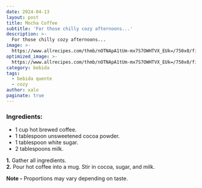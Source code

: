```yaml
---
date: 2024-04-13
layout: post
title: Mocha Coffee
subtitle: 'For those chilly cozy afternoons...'
description: >-
  For those chilly cozy afternoons...
image: >-
  https://www.allrecipes.com/thmb/nOTNApA1tUm-mx7S7OWHTVX_EUk=/750x0/filters:no_upscale():max_bytes(150000):strip_icc():format(webp)/23538-mocha-coffee-ddmfs-4x3-1-e3a40f5fe05f40e0abf0faa01293f211.jpg
optimized_image: >-
  https://www.allrecipes.com/thmb/nOTNApA1tUm-mx7S7OWHTVX_EUk=/750x0/filters:no_upscale():max_bytes(150000):strip_icc():format(webp)/23538-mocha-coffee-ddmfs-4x3-1-e3a40f5fe05f40e0abf0faa01293f211.jpg
category: bebida
tags:
  - bebida quente
  - cozy
author: xalo
paginate: true
---
```


### Ingredients:  

* 1 cup hot brewed coffee.  
* 1 tablespoon unsweetened cocoa powder.  
* 1 tablespoon white sugar.  
* 2 tablespoons milk.  

**1.** Gather all ingredients.  
**2.** Pour hot coffee into a mug. Stir in cocoa, sugar, and milk.  

**Note -** Proportions may vary depending on taste.  






